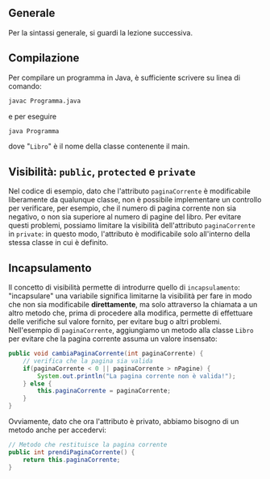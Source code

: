 ## Generale
Per la sintassi generale, si guardi la lezione successiva.
## Compilazione
Per compilare un programma in Java, è sufficiente scrivere su linea di comando:
```bash
javac Programma.java
```
e per eseguire
```bash
java Programma
```
dove "`Libro`" è il nome della classe contenente il main.
## Visibilità: `public`, `protected` e `private`
Nel codice di esempio, dato che l'attributo `paginaCorrente` è modificabile liberamente da qualunque classe, non è possibile implementare un controllo per verificare, per esempio, che il numero di pagina corrente non sia negativo, o non sia superiore al numero di pagine del libro.
Per evitare questi problemi, possiamo limitare la visibilità dell'attributo `paginaCorrente` in `private`: in questo modo, l'attributo è modificabile solo all'interno della stessa classe in cui è definito.
## Incapsulamento
Il concetto di visibilità permette di introdurre quello di `incapsulamento`: "incapsulare" una variabile significa limitarne la visibilità per fare in modo che non sia modificabile **direttamente**, ma solo attraverso la chiamata a un altro metodo che, prima di procedere alla modifica, permette di effettuare delle verifiche sul valore fornito, per evitare bug o altri problemi. Nell'esempio di `paginaCorrente`, aggiungiamo un metodo alla classe `Libro` per evitare che la pagina corrente assuma un valore insensato:
```java
public void cambiaPaginaCorrente(int paginaCorrente) {
	// verifica che la pagina sia valida
	if(paginaCorrente < 0 || paginaCorrente > nPagine) {
		System.out.println("La pagina corrente non è valida!");
	} else {
		this.paginaCorrente = paginaCorrente;
	}
}
```
Ovviamente, dato che ora l'attributo è privato, abbiamo bisogno di un metodo anche per accedervi:
```java
// Metodo che restituisce la pagina corrente
public int prendiPaginaCorrente() {
	return this.paginaCorrente;
}
```
